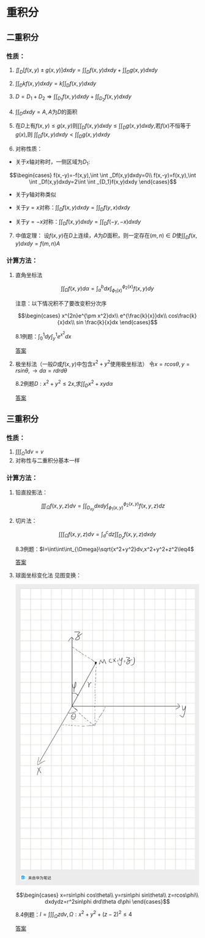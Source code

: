 <head>
  <script src="https://cdn.mathjax.org/mathjax/latest/MathJax.js?config=TeX-AMS-MML_HTMLorMML" type="text/javascript"></script>
  <script type="text/x-mathjax-config">
    MathJax.Hub.Config({
      tex2jax: {
      skipTags: ['script', 'noscript', 'style', 'textarea', 'pre'],
      inlineMath: [['$','$']]
      }
    });
  </script>
</head>

# 重积分

## 二重积分

### 性质：

1. $\iint _D[f(x,y) \pm g(x,y)]dxdy=\int \int _Df(x,y)dxdy+\int \int _Dg(x,y)dxdy$

2. $\int \int _Dkf(x,y)dxdy=k\int \int _Df(x,y)dxdy$

3. $D=D_1+D_2 \Rightarrow \int \int _{D_1}f(x,y)dxdy+\int \int _{D_2}f(x,y)dxdy$

4. $\int \int _Ddxdy=A,A$为$D$的面积

5. 在$D$上有$f(x,y)\leq g(x,y)$则$\int \int _Df(x,y)dxdy \leq \int \int _Dg(x,y)dxdy$,若$f(x)$不恒等于$g(x)$,则 $\int \int _Df(x,y)dxdy < \int \int _Dg(x,y)dxdy$

6. 对称性质：
  - 关于$x$轴对称时，一侧区域为$D_1$:
  
  $$\begin{cases}
    f(x,-y)=-f(x,y),\int \int _Df(x,y)dxdy=0\\
    f(x,-y)=f(x,y),\int \int _Df(x,y)dxdy=2\int \int _{D_1}f(x,y)dxdy
  \end{cases}$$

  - 关于$y$轴对称类似
  
  - 关于$y=x$对称：$\int \int _Df(x,y)dxdy=\int \int _Df(y,x)dxdy$
  
  - 关于$y=-x$对称：$\int \int _Df(x,y)dxdy=\int \int _Df(-y,-x)dxdy$

7. 中值定理：
   设$f(x,y)$在$D$上连续，$A$为$D$面积，则一定存在$(m,n) \in D$使$\int \int _D f(x,y)dxdy=f(m,n)A$
  
### 计算方法：
1. 直角坐标法
   
   $$\int \int _Df(x,y)d\alpha=\int^b_adx\int^{\phi _2(x)}_{\phi _1(x)}f(x,y)dy$$

    注意：以下情况积不了要改变积分次序

    $$\begin{cases}
    x^{2n}e^{\pm x^2}dx\\
    e^{\frac{k}{x}}dx\\
    cos\frac{k}{x}dx\\
    sin \frac{k}{x}dx
    \end{cases}$$

    8.1例题：$\int ^1_0dy\int_y^1 e^{x^2}dx$
    
    [答案](../pic/8.1.jpg)

2. 极坐标法（一般$D$或$f(x,y)$中包含$x^2+y^2$使用极坐标法）
   令$x=rcos\theta,y=rsin\theta,\rightarrow d\alpha=rdrd\theta$
   
    8.2例题$D:x^2+y^2\leq2x,$求$\int \int_D x^2+xy d\alpha$

    [答案](../pic/8.2.jpg)

## 三重积分

### 性质：
1. $\int \int \int _{\Omega}1dv=v$
2. 对称性与二重积分基本一样

### 计算方法：
1. 铅直投影法：
  
  $$\iiint _{\Omega}f(x,y,z)dv=\int \int _{D_{xy}}dxdy\int^{\phi_2(x,y)}_{\phi_1(x,y)}f(x,y,z)dz$$

2. 切片法：

    $$\int \int \int _{\Omega}f(x,y,z)dv=\int ^c_ddz\int \int _{D_z}f(x,y,z)dxdy$$

    8.3例题：$I=\int\int\int_{\Omega}\sqrt{x^2+y^2}dv,x^2+y^2+z^2\leq4$

    [答案](../pic/8.4.jpg)

3. 球面坐标变化法
    见图变换：

    ![](../pic/8.3.jpg)

    $$\begin{cases}
    x=rsin\phi cos\theta\\
    y=rsin\phi sin\theta\\
    z=rcos\phi\\
    dxdydz=r^2sin\phi drd\theta d\phi
    \end{cases}$$
  
    8.4例题：$I=\int \int \int _{\Omega}zdv,\Omega:x^2+y^2+(z-2)^2 \leq 4$
  
    [答案](../pic/8.5.jpg)

